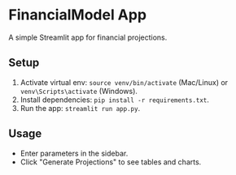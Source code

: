 # FinancialModel App

A simple Streamlit app for financial projections.

## Setup
1. Activate virtual env: `source venv/bin/activate` (Mac/Linux) or `venv\Scripts\activate` (Windows).
2. Install dependencies: `pip install -r requirements.txt`.
3. Run the app: `streamlit run app.py`.

## Usage
- Enter parameters in the sidebar.
- Click "Generate Projections" to see tables and charts.